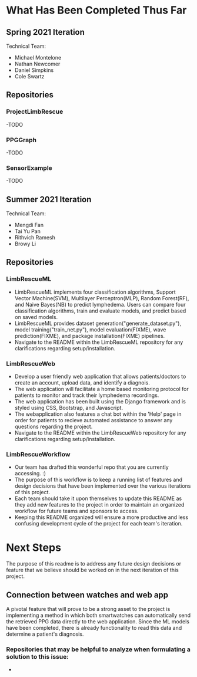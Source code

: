 # What Has Been Completed Thus Far

## Spring 2021 Iteration 

Technical Team:
-  Michael Montelone
-  Nathan Newcomer
-  Daniel Simpkins
-  Cole Swartz

## Repositories
### ProjectLimbRescue
-TODO
### PPGGraph
-TODO
### SensorExample
-TODO

## Summer 2021 Iteration 

Technical Team:
-  Mengdi Fan
-  Tai Yu Pan
-  Rithvich Ramesh
-  Browy Li

## Repositories
### LimbRescueML
- LimbRescueML implements four classification algorithms, Support Vector Machine(SVM), Multilayer Perceptron(MLP), Random Forest(RF), and Naive Bayes(NB) to predict lymphedema. Users can compare four classification algorithms, train and evaluate models, and predict based on saved models.
- LimbRescueML provides dataset generation("generate_dataset.py"), model training("train_net.py"), model evaluation(FIXME), wave prediction(FIXME), and package installation(FIXME) pipelines.
- Navigate to the README within the LimbRescueML repository for any clarifications regarding setup/installation.
### LimbRescueWeb
- Develop a user friendly web application that allows patients/doctors to create an account, upload data, and identify a diagnois. 
- The web application will facilitate a home based monitoring protocol for patients to monitor and track their lymphedema recordings.
- The web application has been built using the Django framework and is styled using CSS, Bootstrap, and Javascript. 
- The webapplication also features a chat bot within the 'Help' page in order for patients to recieve automated assistance to answer any questions regarding the project.
- Navigate to the README within the LimbRescueWeb repository for any clarifications regarding setup/installation.

### LimbRescueWorkflow
- Our team has drafted this wonderful repo that you are currently accessing. :)
- The purpose of this workflow is to keep a running list of features and design decisions that have been implemented over the various iterations of this project.
- Each team should take it upon themselves to update this README as they add new features to the project in order to maintain an organized workflow for future teams and sponsors to access. 
- Keeping this README organized will ensure a more productive and less confusing development cycle of the project for each team's iteration.

# Next Steps
The purpose of this readme is to address any future design decisions or feature that we believe should be worked on in the next iteration of this project.

## Connection between watches and web app
A pivotal feature that will prove to be a strong asset to the project is implementing a method in which both smartwatches can automatically send the retrieved PPG data directly to the web application. Since the ML models have been completed, there is already functionality to read this data and determine a patient's diagnosis. 

### Repositories that may be helpful to analyze when formulating a solution to this issue:
- 
